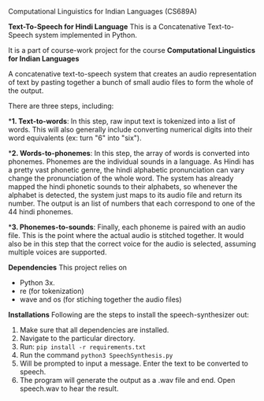 Computational Linguistics for Indian Languages (CS689A)

**Text-To-Speech for Hindi Language**
This is a Concatenative Text-to-Speech system implemented in Python.

It is a part of course-work project for the course **Computational Linguistics for Indian Languages**

A concatenative text-to-speech system that creates an audio representation of text by pasting together a bunch of small audio files to form the whole of the output.

There are three steps, including:

***1. Text-to-words**: In this step, raw input text is tokenized into a list of words. This will also generally include converting numerical digits into their word equivalents (ex: turn "6" into "six").

***2. Words-to-phonemes**: In this step, the array of words is converted into phonemes. Phonemes are the individual sounds in a language. As Hindi has a pretty vast phonetic genre, the  hindi alphabetic pronunciation can vary change the pronunciation of the whole word. The system has already mapped the hindi phonetic sounds to their alphabets, so whenever the alphabet is detected, the system just maps to its audio file and return its number. The output is an list of numbers that each correspond to one of the 44 hindi phonemes.

***3. Phonemes-to-sounds**: Finally, each phoneme is paired with an audio file. This is the point where the actual audio is stitched together. It would also be in this step that the correct voice for the audio is selected, assuming multiple voices are supported.

**Dependencies**
This project relies on 
* Python 3x.
* re (for tokenization)
* wave and os (for stiching together the audio files)

**Installations**
Following are the steps to install the speech-synthesizer out:

1. Make sure that all dependencies are installed.
2. Navigate to the particular directory.
3. Run: `pip install -r requirements.txt`
4. Run the command `python3 SpeechSynthesis.py`
5. Will be prompted to input a message. Enter the text to be converted to speech.
6. The program will generate the output as a .wav file and end. Open speech.wav to  hear the result.


